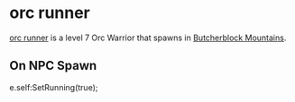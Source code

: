 # orc runner



[orc runner](/npc/68223) is a level 7 Orc Warrior that spawns in [Butcherblock Mountains](/zone/68).



## On NPC Spawn

e.self:SetRunning(true);




